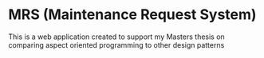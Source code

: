 # MRS (Maintenance Request System)

This is a web application created to support my Masters thesis on comparing aspect oriented programming to other design patterns
